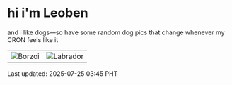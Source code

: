 # hi i'm Leoben

and i like dogs—so have some random dog pics that change whenever my CRON feels like it

|  |  |
|--------|----------|
| ![Borzoi](https://random-dog-vercel.vercel.app/api/random-borzoi?v=1753386336) | ![Labrador](https://random-dog-vercel.vercel.app/api/random-labrador?v=1753386336) |

Last updated: 2025-07-25 03:45 PHT
